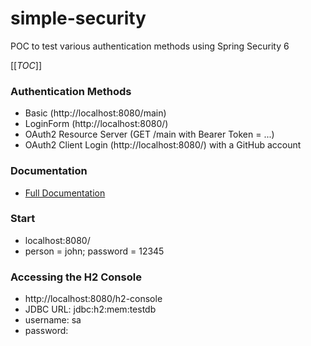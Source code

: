 # simple-security

POC to test various authentication methods using Spring Security 6

[[_TOC_]]

### Authentication Methods

* Basic (http://localhost:8080/main)
* LoginForm (http://localhost:8080/)
* OAuth2 Resource Server (GET /main with Bearer Token = ...)
* OAuth2 Client Login (http://localhost:8080/) with a GitHub account


### Documentation

* [Full Documentation](./doc/documentation.md)


### Start

* localhost:8080/
* person = john; password = 12345


### Accessing the H2 Console

* http://localhost:8080/h2-console
* JDBC URL: jdbc:h2:mem:testdb
* username: sa
* password: 
